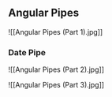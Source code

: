 ## Angular Pipes

![[Angular Pipes (Part 1).jpg]]

### Date Pipe

![[Angular Pipes (Part 2).jpg]]

![[Angular Pipes (Part 3).jpg]]